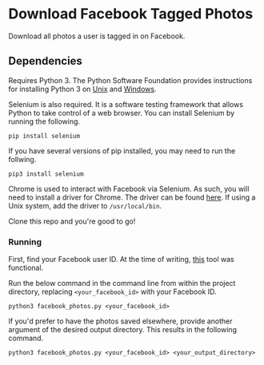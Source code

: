 # Download Facebook Tagged Photos

Download all photos a user is tagged in on Facebook.

## Dependencies

Requires Python 3. The Python Software Foundation provides instructions for installing Python 3 on [Unix](https://docs.python.org/3/using/unix.html#getting-and-installing-the-latest-version-of-python) and [Windows](https://docs.python.org/3/using/windows.html#installing-python).

Selenium is also required. It is a software testing framework that allows Python to take control of a web browser. You can install Selenium by running the following.

```
pip install selenium
```

If you have several versions of pip installed, you may need to run the follwing.

```
pip3 install selenium
```

Chrome is used to interact with Facebook via Selenium. As such, you will need to install a driver for Chrome. The driver can be found [here](https://sites.google.com/a/chromium.org/chromedriver/downloads). If using a Unix system, add the driver to `/usr/local/bin`.

Clone this repo and you're good to go!

### Running

First, find your Facebook user ID. At the time of writing, [this](https://findmyfbid.in) tool was functional.

Run the below command in the command line from within the project directory, replacing `<your_facebook_id>` with your Facebook ID.

```
python3 facebook_photos.py <your_facebook_id>
```

If you'd prefer to have the photos saved elsewhere, provide another argument of the desired output directory. This results in the following command.

```
python3 facebook_photos.py <your_facebook_id> <your_output_directory>
```
